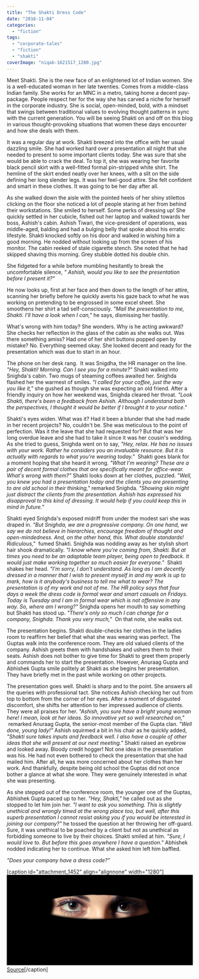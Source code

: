 ```yaml
---
title: "The Shakti Dress Code"
date: "2016-11-04"
categories: 
  - "fiction"
tags: 
  - "corporate-tales"
  - "fiction"
  - "shakti"
coverImage: "niqab-1621517_1280.jpg"
---
```


Meet Shakti. She is the new face of an enlightened lot of Indian women. She is a well-educated woman in her late twenties. Comes from a middle-class Indian family. She works for an MNC in a metro, taking home a decent pay-package. People respect her for the way she has carved a niche for herself in the corporate industry. She is social, open-minded, bold, with a mindset that swings between traditional values to evolving thought patterns in sync with the current generation. You will be seeing Shakti on and off on this blog in various thought-provoking situations that women these days encounter and how she deals with them.

It was a regular day at work. Shakti breezed into the office with her usual dazzling smile. She had worked hard over a presentation all night that she needed to present to some important clients today. She was sure that she would be able to crack the deal. To top it, she was wearing her favorite black pencil skirt with a well-fitted formal pin-stripped white shirt. The hemline of the skirt ended neatly over her knees, with a slit on the side defining her long slender legs. It was her feel-good attire. She felt confident and smart in these clothes. It was going to be her day after all.

As she walked down the aisle with the pointed heels of her shiny stilettos clicking on the floor she noticed a lot of people staring at her from behind their workstations. She smiled to herself. Some perks of dressing up! She quickly settled in her cubicle, fished out her laptop and walked towards her boss, Ashish's cabin. Ashish Tiwari, the vice-president of operations, was middle-aged, balding and had a bulging belly that spoke about his erratic lifestyle. Shakti knocked softly on his door and walked in wishing him a good morning. He nodded without looking up from the screen of his monitor. The cabin reeked of stale cigarette stench. She noted that he had skipped shaving this morning. Grey stubble dotted his double chin.

She fidgeted for a while before mumbling hesitantly to break the uncomfortable silence, _" Ashish, would you like to see the presentation before I present it?"_

He now looks up, first at her face and then down to the length of her attire, scanning her briefly before he quickly averts his gaze back to what he was working on pretending to be engrossed in some excel sheet. She smoothens her shirt a tad self-consciously. _"Mail the presentation to me, Shakti. I'll have a look when I can,"_ he says, dismissing her hastily.

What's wrong with him today? She wonders. Why is he acting awkward? She checks her reflection in the glass of the cabin as she walks out. Was there something amiss? Had one of her shirt buttons popped open by mistake? No. Everything seemed okay. She looked decent and ready for the presentation which was due to start in an hour.

The phone on her desk rang.  It was Snigdha, the HR manager on the line. _"Hey, Shakti! Morning. Can I see you for a minute?"_ Shakti walked into Snighda's cabin. Two mugs of steaming coffees awaited her. Snighda flashed her the warmest of smiles. _"I called for your coffee, just the way you like it,"_ she gushed as though she was expecting an old friend. After a friendly inquiry on how her weekend was, Snighda cleared her throat. _"Look Shakti, there's been a feedback from Ashish. Although I understand both the perspectives, I thought it would be better if I brought it to your notice."_

Shakti's eyes widen. What was it? Had it been a blunder that she had made in her recent projects? No, couldn't be. She was meticulous to the point of perfection. Was it the leave that she had requested for? But that was her long overdue leave and she had to take it since it was her cousin's wedding. As she tried to guess, Snighda went on to say, _"Hey, relax. He has no issues with your work. Rather he considers you an invaluable resource. But it is actually with regards to what you're wearing today."_  Shakti goes blank for a moment hoping that she heard it wrong. _"What I'm wearing? These are a pair of decent formal clothes that are specifically meant for office-wear. What's wrong with them?"_ Shakti looks down at her clothes, puzzled. _"Well, you knew you had a presentation today and the clients you are presenting to are old school in their thinking,"_ remarked Snighda. _"Showing skin might just distract the clients from the presentation. Ashish has expressed his disapproval to this kind of dressing. It would help if you could keep this in mind in future."_

Shakti eyed Snighda's exposed midriff from under the modest sari she was draped in. _"But Snighda, we are a progressive company. On one hand, we say we do not believe in hierarchies, encourage freedom of thought and open-mindedness. And, on the other hand, this. What double standards! Ridiculous,"_  fumed Shakti. Snighda was nodding away as her stylish short hair shook dramatically. _"I know where you're coming from, Shakti. But at times you need to be an adaptable team player, being open to feedback. It would just make working together so much easier for everyone."_  Shakti shakes her head. _"I'm sorry, I don't understand. As long as I am decently dressed in a manner that I wish to present myself in and my work is up to mark, how is it anybody's business to tell me what to wear? The presentation is of my work and not of me. The HR policy says that four days a week the dress code is formal wear and smart casuals on Fridays. Today is Tuesday and I am in formal wear which is not offensive in any way. So, where am I wrong?"_ Snighda opens her mouth to say something but Shakti has stood up. _"There's only so much I can change for a company, Snighda. Thank you very much,"_  On that note, she walks out.

The presentation begins. Shakti double-checks her clothes in the ladies room to reaffirm her belief that what she was wearing was perfect. The Guptas walk into the conference room. They are old valued clients of the company. Ashish greets them with handshakes and ushers them to their seats. Ashish does not bother to give time for Shakti to greet them properly and commands her to start the presentation. However, Anuraag Gupta and Abhishek Gupta smile politely at Shakti as she begins her presentation. They have briefly met in the past while working on other projects.

The presentation goes well. Shakti is sharp and to the point. She answers all the queries with professional tact. She notices Ashish checking her out from top to bottom from the corner of her eyes. After a moment of disgusted discomfort, she shifts her attention to her impressed audience of clients. They were all praises for her. _"Ashish, you sure have a bright young woman here! I mean, look at her ideas. So innovative yet so well researched on,"_  remarked Anuraag Gupta, the senior-most member of the Gupta clan. _"Well done, young lady!"_ Ashish squirmed a bit in his chair as he quickly added, _"Shakti sure takes inputs and feedback well. I also have a couple of other ideas that she will present at our next meeting."_ Shakti raised an eyebrow and looked away. Bloody credit hogger! Not one idea in the presentation was his. He had not even bothered to check the presentation that she had mailed him. After all, he was more concerned about her clothes than her work. And thankfully, despite being old school the Guptas did not once bother a glance at what she wore. They were genuinely interested in what she was presenting.

As she stepped out of the conference room, the younger one of the Guptas, Abhishek Gupta paced up to her. _"Hey, Shakti,"_ he called out as she stopped to let him join her. _"I want to ask you something. This is slightly unethical and wrongly timed at the wrong place too, but well, after this superb presentation I cannot resist asking you if you would be interested in joining our company?"_ he tossed the question at her throwing her off-guard. Sure, it was unethical to be poached by a client but not as unethical as forbidding someone to live by their choices. Shakti smiled at him. _"Sure, I would love to. But before this goes anywhere I have a question."_ Abhishek nodded indicating her to continue. What she asked him left him baffled.

_"Does your company have a dress code?"_

\[caption id="attachment\_1452" align="alignnone" width="1280"\][![](images/niqab-1621517_1280.jpg)](http://ifsbutsandsetcs.com/wp-content/uploads/2016/11/niqab-1621517_1280.jpg) [Source](https://pixabay.com/)\[/caption\]
